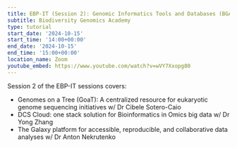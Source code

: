 ```yaml
---
title: EBP-IT (Session 2): Genomic Informatics Tools and Databases (BGA24)
subtitle: Biodiversity Genomics Academy
type: tutorial
start_date: '2024-10-15'
start_time: '14:00+00:00'
end_date: '2024-10-15'
end_time: '15:00+00:00'
location_name: Zoom
youtube_embed: https://www.youtube.com/watch?v=wVY7Xxopg80
---
```


Session 2 of the EBP-IT sessions covers:

- Genomes on a Tree (GoaT): A centralized resource for eukaryotic genome sequencing initiatives w/ Dr Cibele Sotero-Caio
- DCS Cloud: one stack solution for Bioinformatics in Omics big data w/ Dr Yong Zhang
- The Galaxy platform for accessible, reproducible, and collaborative data analyses w/ Dr Anton Nekrutenko
